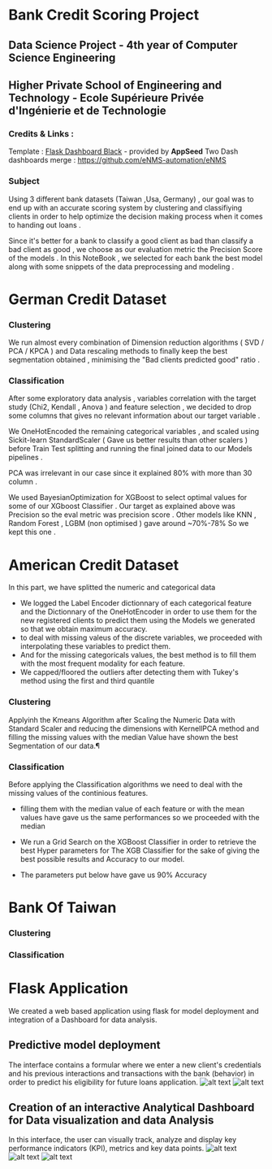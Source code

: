 # Bank Credit Scoring Project
## Data Science  Project - 4th year of Computer Science Engineering
## Higher Private School of Engineering and Technology - Ecole Supérieure Privée d'Ingénierie et de Technologie


### Credits & Links : 
Template :
[Flask Dashboard Black](https://appseed.us/admin-dashboards/flask-dashboard-black) - provided by **AppSeed**
Two Dash dashboards merge :
https://github.com/eNMS-automation/eNMS


### Subject
Using 3 different bank datasets (Taiwan ,Usa, Germany) , our goal was to end up with an accurate scoring system by clustering and classifiying clients in order to help optimize the decision making process when it comes to handing out loans .

Since it's better for a bank to classify a good client as bad than classify a bad client as good , we choose as our evaluation metric the Precision Score of the models . In this NoteBook , we selected for each bank the best model along with some snippets of the data preprocessing and modeling .

# German Credit Dataset
### Clustering
We run almost every combination of Dimension reduction algorithms ( SVD / PCA / KPCA ) and Data rescaling methods to finally keep the best segmentation obtained , minimising the "Bad clients predicted good" ratio .

### Classification
After some exploratory data analysis , variables correlation with the target study (Chi2, Kendall , Anova ) and feature selection , we decided to drop some columns that gives no relevant information about our target variable .

We OneHotEncoded the remaining categorical variables , and scaled using Sickit-learn StandardScaler ( Gave us better results than other scalers ) before Train Test splitting and running the final joined data to our Models pipelines .

PCA was irrelevant in our case since it explained 80% with more than 30 column .


We used BayesianOptimization for XGBoost to select optimal values for some of our XGboost Classifier . Our target as explained above was Precision so the eval metric was precision score . Other models like KNN , Random Forest , LGBM (non optimised ) gave around ~70%-78% So we kept this one .

# American Credit Dataset

In this part, we have splitted the numeric and categorical data
- We logged the Label Encoder dictionnary of each categorical feature and the Dictionnary of the OneHotEncoder in order to use them for the new registered clients to predict them using the Models we generated so that we obtain maximum accuracy.
- to deal with missing valeus of the discrete variables, we proceeded with interpolating these variables to predict them.
- And for the missing categoricals values, the best method is to fill them with the most frequent modality for each feature.
- We capped/floored the outliers after detecting them with Tukey's method using the first and third quantile

### Clustering

Applyinh the Kmeans Algorithm after Scaling the Numeric Data with Standard Scaler and reducing the dimensions with KernellPCA method and filling the missing values with the median Value have shown the best Segmentation of our data.¶

### Classification

Before applying the Classification algorithms we need to deal with the missing values of the continious features.
- filling them with the median value of each feature or with the mean values have gave us the same performances so we proceeded with the median

- We run a Grid Search on the XGBoost Classifier in order to retrieve the best Hyper parameters for The XGB Classifier for the sake of giving the best possible results and Accuracy to our model.
- The parameters put below have gave us 90% Accuracy

# Bank Of Taiwan
### Clustering
### Classification

# Flask Application
We created a web based application using flask for model deployment and integration of a Dashboard for data analysis.
## Predictive model deployment
The interface contains a formular where we enter a new client's credentials and his previous interactions and transactions with the bank (behavior) in order to predict his eligibility for future loans application. 
![alt text](https://github.com/ibrahimba9/Bank-Scoring/blob/master/Screenshots/pred1.png?raw=true)
![alt text](https://github.com/ibrahimba9/Bank-Scoring/blob/master/Screenshots/pred2.png?raw=true)

## Creation of an interactive Analytical Dashboard for Data visualization and data Analysis
In this interface, the user can visually track, analyze and display key performance indicators (KPI), metrics and key data points.
![alt text](https://github.com/ibrahimba9/Bank-Scoring/blob/master/Screenshots/Dashboard1.png?raw=true)
![alt text](https://github.com/ibrahimba9/Bank-Scoring/blob/master/Screenshots/dashboard2.png?raw=true)
![alt text](https://github.com/ibrahimba9/Bank-Scoring/blob/master/Screenshots/Dashboard3.png?raw=true)
